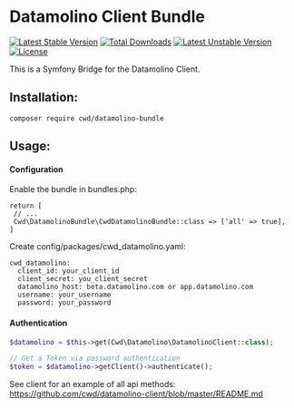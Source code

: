 Datamolino Client Bundle
========================

[![Latest Stable Version](https://poser.pugx.org/cwd/datamolino-bundle/v/stable)](https://packagist.org/packages/cwd/datamolino-bundle) 
[![Total Downloads](https://poser.pugx.org/cwd/datamolino-bundle/downloads)](https://packagist.org/packages/cwd/datamolino-bundle) 
[![Latest Unstable Version](https://poser.pugx.org/cwd/datamolino-bundle/v/unstable)](https://packagist.org/packages/cwd/datamolino-bundle) 
[![License](https://poser.pugx.org/cwd/datamolino-bundle/license)](https://packagist.org/packages/cwd/datamolino-bundle)


This is a Symfony Bridge for the Datamolino Client. 

Installation:
------------
`composer require cwd/datamolino-bundle`

Usage:
------

#### Configuration
Enable the bundle in bundles.php:

```
return [
 // ...
 Cwd\DatamolinoBundle\CwdDatamolinoBundle::class => ['all' => true],
]
```

Create config/packages/cwd_datamolino.yaml:
```
cwd_datamolino:
  client_id: your_client_id
  client_secret: you_client_secret
  datamolino_host: beta.datamolino.com or app.datamolino.com
  username: your_username
  password: your_password
```


#### Authentication
```php
$datamolino = $this->get(Cwd\Datamolino\DatamolinoClient::class);

// Get a Token via password authentication
$token = $datamolino->getClient()->authenticate();

```

See client for an example of all api methods: https://github.com/cwd/datamolino-client/blob/master/README.md     
